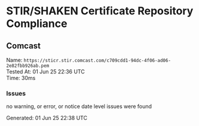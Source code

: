 # STIR/SHAKEN Certificate Repository Compliance

## Comcast

Name: `https://sticr.stir.comcast.com/c709cdd1-94dc-4f06-ad06-2e82fbb926ab.pem`\
Tested At: 01 Jun 25 22:36 UTC\
Time: 30ms

### Issues

no warning, or error, or notice date level issues were found

Generated: 01 Jun 25 22:38 UTC